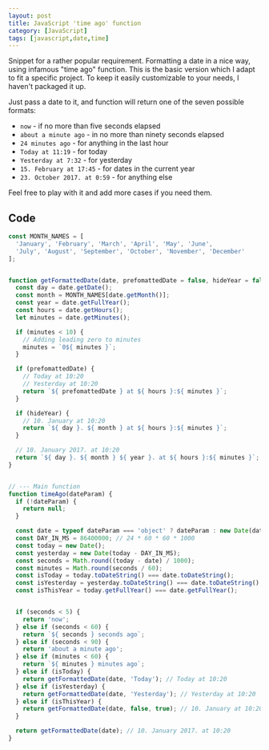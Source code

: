 ```yaml
---
layout: post
title: JavaScript 'time ago' function
category: [JavaScript]
tags: [javascript,date,time]
---
```


Snippet for a rather popular requirement.
Formatting a date in a nice way, using infamous "time ago" function.
This is the basic version which I adapt to fit a specific project.
To keep it easily customizable to your needs, I haven't packaged it up.

Just pass a date to it, and function will return one of the seven possible formats:

<!--more-->

* `now` - if no more than five seconds elapsed
* `about a minute ago` - in no more than ninety seconds elapsed
* `24 minutes ago` - for anything in the last hour
* `Today at 11:19` - for today
* `Yesterday at 7:32` - for yesterday
* `15. February at 17:45` - for dates in the current year
* `23. October 2017. at 0:59` - for anything else

Feel free to play with it and add more cases if you need them.

## Code

```js
const MONTH_NAMES = [
  'January', 'February', 'March', 'April', 'May', 'June',
  'July', 'August', 'September', 'October', 'November', 'December'
];


function getFormattedDate(date, prefomattedDate = false, hideYear = false) {
  const day = date.getDate();
  const month = MONTH_NAMES[date.getMonth()];
  const year = date.getFullYear();
  const hours = date.getHours();
  let minutes = date.getMinutes();

  if (minutes < 10) {
    // Adding leading zero to minutes
    minutes = `0${ minutes }`;
  }

  if (prefomattedDate) {
    // Today at 10:20
    // Yesterday at 10:20
    return `${ prefomattedDate } at ${ hours }:${ minutes }`;
  }

  if (hideYear) {
    // 10. January at 10:20
    return `${ day }. ${ month } at ${ hours }:${ minutes }`;
  }

  // 10. January 2017. at 10:20
  return `${ day }. ${ month } ${ year }. at ${ hours }:${ minutes }`;
}


// --- Main function
function timeAgo(dateParam) {
  if (!dateParam) {
    return null;
  }

  const date = typeof dateParam === 'object' ? dateParam : new Date(dateParam);
  const DAY_IN_MS = 86400000; // 24 * 60 * 60 * 1000
  const today = new Date();
  const yesterday = new Date(today - DAY_IN_MS);
  const seconds = Math.round((today - date) / 1000);
  const minutes = Math.round(seconds / 60);
  const isToday = today.toDateString() === date.toDateString();
  const isYesterday = yesterday.toDateString() === date.toDateString();
  const isThisYear = today.getFullYear() === date.getFullYear();


  if (seconds < 5) {
    return 'now';
  } else if (seconds < 60) {
    return `${ seconds } seconds ago`;
  } else if (seconds < 90) {
    return 'about a minute ago';
  } else if (minutes < 60) {
    return `${ minutes } minutes ago`;
  } else if (isToday) {
    return getFormattedDate(date, 'Today'); // Today at 10:20
  } else if (isYesterday) {
    return getFormattedDate(date, 'Yesterday'); // Yesterday at 10:20
  } else if (isThisYear) {
    return getFormattedDate(date, false, true); // 10. January at 10:20
  }

  return getFormattedDate(date); // 10. January 2017. at 10:20
}
```
